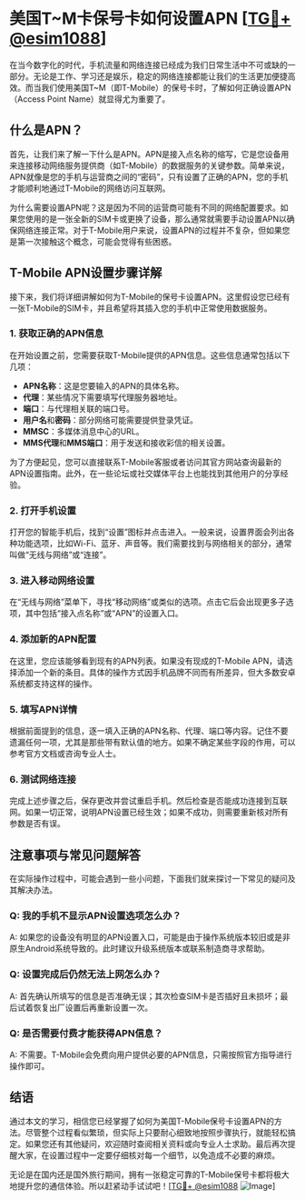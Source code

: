 # 美国T~M卡保号卡如何设置APN [[TG💪+ @esim1088](https://t.me/s/esim1088)]

在当今数字化的时代，手机流量和网络连接已经成为我们日常生活中不可或缺的一部分。无论是工作、学习还是娱乐，稳定的网络连接都能让我们的生活更加便捷高效。而当我们使用美国T~M（即T-Mobile）的保号卡时，了解如何正确设置APN（Access Point Name）就显得尤为重要了。

## 什么是APN？

首先，让我们来了解一下什么是APN。APN是接入点名称的缩写，它是您设备用来连接移动网络服务提供商（如T-Mobile）的数据服务的关键参数。简单来说，APN就像是您的手机与运营商之间的“密码”，只有设置了正确的APN，您的手机才能顺利地通过T-Mobile的网络访问互联网。

为什么需要设置APN呢？这是因为不同的运营商可能有不同的网络配置要求。如果您使用的是一张全新的SIM卡或更换了设备，那么通常就需要手动设置APN以确保网络连接正常。对于T-Mobile用户来说，设置APN的过程并不复杂，但如果您是第一次接触这个概念，可能会觉得有些困惑。

## T-Mobile APN设置步骤详解

接下来，我们将详细讲解如何为T-Mobile的保号卡设置APN。这里假设您已经有一张T-Mobile的SIM卡，并且希望将其插入您的手机中正常使用数据服务。

### 1. 获取正确的APN信息

在开始设置之前，您需要获取T-Mobile提供的APN信息。这些信息通常包括以下几项：

- **APN名称**：这是您要输入的APN的具体名称。
- **代理**：某些情况下需要填写代理服务器地址。
- **端口**：与代理相关联的端口号。
- **用户名**和**密码**：部分网络可能需要提供登录凭证。
- **MMSC**：多媒体消息中心的URL。
- **MMS代理**和**MMS端口**：用于发送和接收彩信的相关设置。

为了方便起见，您可以直接联系T-Mobile客服或者访问其官方网站查询最新的APN设置指南。此外，在一些论坛或社交媒体平台上也能找到其他用户的分享经验。

### 2. 打开手机设置

打开您的智能手机后，找到“设置”图标并点击进入。一般来说，设置界面会列出各种功能选项，比如Wi-Fi、蓝牙、声音等。我们需要找到与网络相关的部分，通常叫做“无线与网络”或“连接”。

### 3. 进入移动网络设置

在“无线与网络”菜单下，寻找“移动网络”或类似的选项。点击它后会出现更多子选项，其中包括“接入点名称”或“APN”的设置入口。

### 4. 添加新的APN配置

在这里，您应该能够看到现有的APN列表。如果没有现成的T-Mobile APN，请选择添加一个新的条目。具体的操作方式因手机品牌不同而有所差异，但大多数安卓系统都支持这样的操作。

### 5. 填写APN详情

根据前面提到的信息，逐一填入正确的APN名称、代理、端口等内容。记住不要遗漏任何一项，尤其是那些带有默认值的地方。如果不确定某些字段的作用，可以参考官方文档或咨询专业人士。

### 6. 测试网络连接

完成上述步骤之后，保存更改并尝试重启手机。然后检查是否能成功连接到互联网。如果一切正常，说明APN设置已经生效；如果不成功，则需要重新核对所有参数是否有误。

## 注意事项与常见问题解答

在实际操作过程中，可能会遇到一些小问题，下面我们就来探讨一下常见的疑问及其解决办法。

### Q: 我的手机不显示APN设置选项怎么办？
A: 如果您的设备没有明显的APN设置入口，可能是由于操作系统版本较旧或是非原生Android系统导致的。此时建议升级系统版本或联系制造商寻求帮助。

### Q: 设置完成后仍然无法上网怎么办？
A: 首先确认所填写的信息是否准确无误；其次检查SIM卡是否插好且未损坏；最后试着恢复出厂设置后再重新设置一次。

### Q: 是否需要付费才能获得APN信息？
A: 不需要。T-Mobile会免费向用户提供必要的APN信息，只需按照官方指导进行操作即可。

## 结语

通过本文的学习，相信您已经掌握了如何为美国T-Mobile保号卡设置APN的方法。尽管整个过程看似繁琐，但实际上只要耐心细致地按照步骤执行，就能轻松搞定。如果您还有其他疑问，欢迎随时查阅相关资料或向专业人士求助。最后再次提醒大家，在设置过程中一定要仔细核对每一个细节，以免造成不必要的麻烦。

无论是在国内还是国外旅行期间，拥有一张稳定可靠的T-Mobile保号卡都将极大地提升您的通信体验。所以赶紧动手试试吧！[[TG💪+ @esim1088](https://t.me/s/esim1088) ![Image](https://i.postimg.cc/4NQfJmqS/Snipaste-2025-05-13-00-14-12.png)]